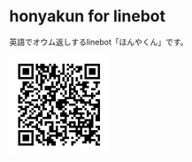 # honyakun for linebot

英語でオウム返しするlinebot「ほんやくん」です。

![ほんやくん](https://github.com/shunta27/honyakun/blob/master/qr.png?raw=true "ほんやくん")